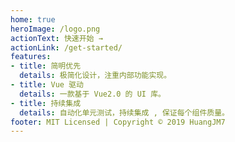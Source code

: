 ```yaml
---
home: true
heroImage: /logo.png
actionText: 快速开始 →
actionLink: /get-started/
features:
- title: 简明优先
  details: 极简化设计，注重内部功能实现。
- title: Vue 驱动
  details: 一款基于 Vue2.0 的 UI 库。
- title: 持续集成
  details: 自动化单元测试，持续集成 , 保证每个组件质量。
footer: MIT Licensed | Copyright © 2019 HuangJM7
---
```

